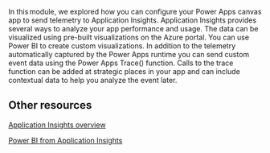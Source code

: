 In this module, we explored how you can configure your Power Apps canvas app to send telemetry to Application Insights. Application Insights provides several ways to analyze your app performance and usage. The data can be visualized using pre-built visualizations on the Azure portal. You can use Power BI to create custom visualizations. In addition to the telemetry automatically captured by the Power Apps runtime you can send custom event data using the Power Apps Trace() function. Calls to the trace function can be added at strategic places in your app and can include contextual data to help you analyze the event later.

## Other resources

[Application Insights overview](/azure/azure-monitor/app/app-insights-overview/?azure-portal=true)

[Power BI from Application Insights](/azure/azure-monitor/app/export-power-bi/?azure-portal=true)
